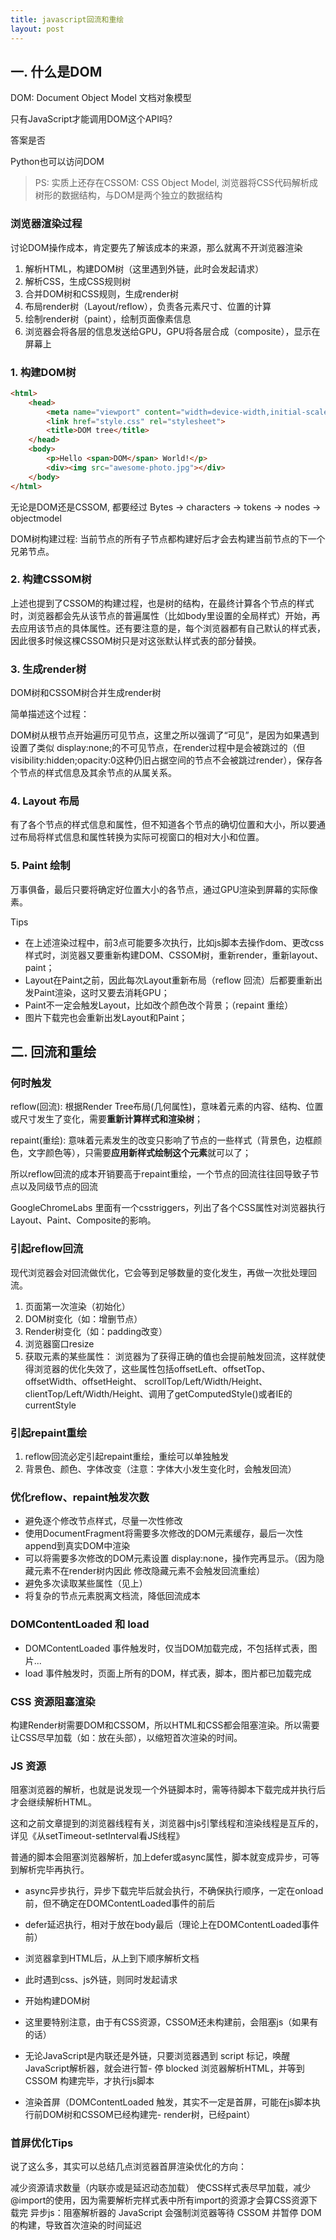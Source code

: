 ```yaml
---
title: javascript回流和重绘
layout: post
---
```


## 一. 什么是DOM

DOM: Document Object Model 文档对象模型

只有JavaScript才能调用DOM这个API吗?

答案是否

Python也可以访问DOM

> PS: 实质上还存在CSSOM: CSS Object Model, 浏览器将CSS代码解析成树形的数据结构，与DOM是两个独立的数据结构

### 浏览器渲染过程

讨论DOM操作成本，肯定要先了解该成本的来源，那么就离不开浏览器渲染

1. 解析HTML，构建DOM树（这里遇到外链，此时会发起请求）
2. 解析CSS，生成CSS规则树
3. 合并DOM树和CSS规则，生成render树
4. 布局render树（Layout/reflow），负责各元素尺寸、位置的计算
5. 绘制render树（paint），绘制页面像素信息
6. 浏览器会将各层的信息发送给GPU，GPU将各层合成（composite），显示在屏幕上

### 1. 构建DOM树

```html
<html>
    <head>
        <meta name="viewport" content="width=device-width,initial-scale=1">
        <link href="style.css" rel="stylesheet">
        <title>DOM tree</title>
    </head>
    <body>
        <p>Hello <span>DOM</span> World!</p>
        <div><img src="awesome-photo.jpg"></div>
    </body>
</html>
```

无论是DOM还是CSSOM, 都要经过 Bytes -> characters -> tokens -> nodes -> objectmodel

DOM树构建过程: 当前节点的所有子节点都构建好后才会去构建当前节点的下一个 兄弟节点。

### 2. 构建CSSOM树

上述也提到了CSSOM的构建过程，也是树的结构，在最终计算各个节点的样式时，浏览器都会先从该节点的普遍属性（比如body里设置的全局样式）开始，再去应用该节点的具体属性。还有要注意的是，每个浏览器都有自己默认的样式表，因此很多时候这棵CSSOM树只是对这张默认样式表的部分替换。

### 3. 生成render树

DOM树和CSSOM树合并生成render树

简单描述这个过程：

DOM树从根节点开始遍历可见节点，这里之所以强调了“可见”，是因为如果遇到设置了类似 display:none;的不可见节点，在render过程中是会被跳过的（但 visibility:hidden;opacity:0这种仍旧占据空间的节点不会被跳过render），保存各个节点的样式信息及其余节点的从属关系。

### 4. Layout 布局

有了各个节点的样式信息和属性，但不知道各个节点的确切位置和大小，所以要通过布局将样式信息和属性转换为实际可视窗口的相对大小和位置。

### 5. Paint 绘制

万事俱备，最后只要将确定好位置大小的各节点，通过GPU渲染到屏幕的实际像素。

Tips
- 在上述渲染过程中，前3点可能要多次执行，比如js脚本去操作dom、更改css样式时，浏览器又要重新构建DOM、CSSOM树，重新render，重新layout、paint；
- Layout在Paint之前，因此每次Layout重新布局（reflow 回流）后都要重新出发Paint渲染，这时又要去消耗GPU；
- Paint不一定会触发Layout，比如改个颜色改个背景；（repaint 重绘）
- 图片下载完也会重新出发Layout和Paint；


## 二. 回流和重绘

### 何时触发

reflow(回流): 根据Render Tree布局(几何属性)，意味着元素的内容、结构、位置或尺寸发生了变化，需要**重新计算样式和渲染树**；

repaint(重绘): 意味着元素发生的改变只影响了节点的一些样式（背景色，边框颜色，文字颜色等），只需要**应用新样式绘制这个元素**就可以了；

所以reflow回流的成本开销要高于repaint重绘，一个节点的回流往往回导致子节点以及同级节点的回流

GoogleChromeLabs 里面有一个csstriggers，列出了各个CSS属性对浏览器执行Layout、Paint、Composite的影响。

### 引起reflow回流

现代浏览器会对回流做优化，它会等到足够数量的变化发生，再做一次批处理回流。

1. 页面第一次渲染（初始化）
2. DOM树变化（如：增删节点）
3. Render树变化（如：padding改变）
4. 浏览器窗口resize
5. 获取元素的某些属性： 浏览器为了获得正确的值也会提前触发回流，这样就使得浏览器的优化失效了，这些属性包括offsetLeft、offsetTop、offsetWidth、offsetHeight、 scrollTop/Left/Width/Height、clientTop/Left/Width/Height、调用了getComputedStyle()或者IE的currentStyle

### 引起repaint重绘

1. reflow回流必定引起repaint重绘，重绘可以单独触发
2. 背景色、颜色、字体改变（注意：字体大小发生变化时，会触发回流）

### 优化reflow、repaint触发次数

- 避免逐个修改节点样式，尽量一次性修改
- 使用DocumentFragment将需要多次修改的DOM元素缓存，最后一次性append到真实DOM中渲染
- 可以将需要多次修改的DOM元素设置 display:none，操作完再显示。（因为隐藏元素不在render树内因此 修改隐藏元素不会触发回流重绘）
- 避免多次读取某些属性（见上）
- 将复杂的节点元素脱离文档流，降低回流成本

### DOMContentLoaded 和 load

- DOMContentLoaded 事件触发时，仅当DOM加载完成，不包括样式表，图片...
- load 事件触发时，页面上所有的DOM，样式表，脚本，图片都已加载完成

### CSS 资源阻塞渲染

构建Render树需要DOM和CSSOM，所以HTML和CSS都会阻塞渲染。所以需要让CSS尽早加载（如：放在头部），以缩短首次渲染的时间。

### JS 资源

阻塞浏览器的解析，也就是说发现一个外链脚本时，需等待脚本下载完成并执行后才会继续解析HTML。

这和之前文章提到的浏览器线程有关，浏览器中js引擎线程和渲染线程是互斥的，详见《从setTimeout-setInterval看JS线程》

普通的脚本会阻塞浏览器解析，加上defer或async属性，脚本就变成异步，可等到解析完毕再执行。

- async异步执行，异步下载完毕后就会执行，不确保执行顺序，一定在onload前，但不确定在DOMContentLoaded事件的前后

- defer延迟执行，相对于放在body最后（理论上在DOMContentLoaded事件前）

- 浏览器拿到HTML后，从上到下顺序解析文档

- 此时遇到css、js外链，则同时发起请求

- 开始构建DOM树

- 这里要特别注意，由于有CSS资源，CSSOM还未构建前，会阻塞js（如果有的话）

- 无论JavaScript是内联还是外链，只要浏览器遇到 script 标记，唤醒 JavaScript解析器，就会进行暂- 停 blocked 浏览器解析HTML，并等到 CSSOM 构建完毕，才执行js脚本

- 渲染首屏（DOMContentLoaded 触发，其实不一定是首屏，可能在js脚本执行前DOM树和CSSOM已经构建完- render树，已经paint）

### 首屏优化Tips

说了这么多，其实可以总结几点浏览器首屏渲染优化的方向：

减少资源请求数量（内联亦或是延迟动态加载）
使CSS样式表尽早加载，减少@import的使用，因为需要解析完样式表中所有import的资源才会算CSS资源下载完
异步js：阻塞解析器的 JavaScript 会强制浏览器等待 CSSOM 并暂停 DOM 的构建，导致首次渲染的时间延迟
